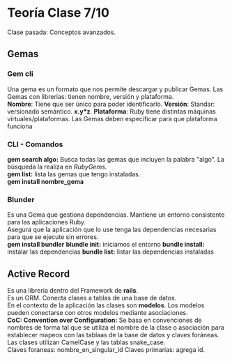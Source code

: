 # Teoría Clase 7/10 #

Clase pasada: Conceptos avanzados.

## Gemas ##

### Gem cli ###
Una gema es un formato que nos permite descargar y publicar Gemas. Las Gemas con librerias: tienen nombre, versión y plataforma.  
**Nombre**: Tiene que ser único para poder identificarlo.
**Versión**: Standar: versionado semántico. **x.y*z**. 
**Plataforma**: Ruby tiene distintas máquinas virtuales/plataformas. Las Gemas deben especificar para que plataforma funciona

### CLI - Comandos ###
**gem search algo:** Busca todas las gemas que incluyen la palabra "algo". La búsqueda la realiza en *RubyGems*.  
**gem list:** lista las gemas que tengo instaladas.  
**gem install nombre_gema**  

### Blunder ###  
Es una Gema que gestiona dependencias. Mantiene un entorno consistente para las aplicaciones Ruby.  
Asegura que la aplicación que lo use tenga las dependencias necesarias para que se ejecute sin errores.  
**gem install bundler**
**blundle init:** iniciamos el entorno
**bundle install:** instalar las dependencias
**bundle list:** listar las dependencias instaladas

## Active Record ##
Es una libreria dentro del Framework de **rails**.  
Es un ORM. Conecta clases a tablas de una base de datos.  
En el contexto de la aplicación las clases son **modelos**. Los modelos pueden conectarse con otros modelos mediante asociaciones.  
**CoC: Convention over Configuration:** Se basa en convenciones de nombres de forma tal que se utiliza el nombre de la clase o asociación para establecer mapeos con las tablaas de la base de datos y claves foráneas.  
Las clases utilizan CamelCase y las tablas snake_case.  
Claves foraneas: nombre_en_singular_id
Claves primarias: agrega id.  

